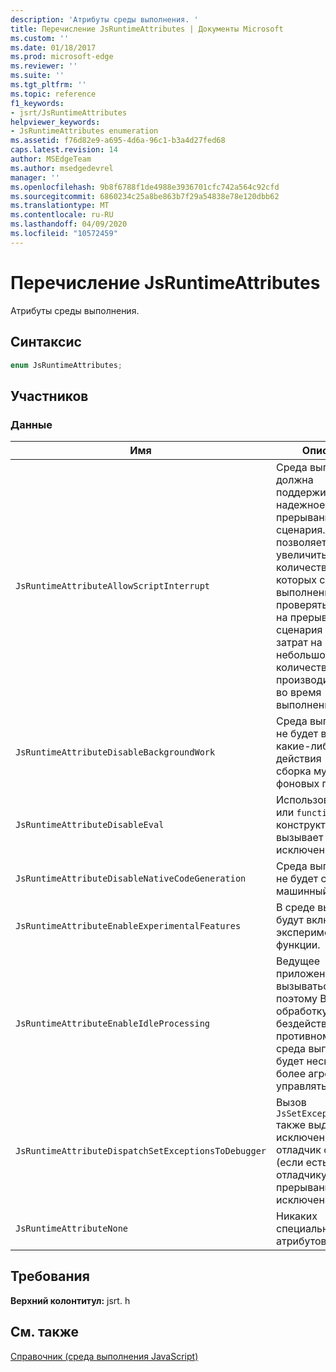 ```yaml
---
description: 'Атрибуты среды выполнения. '
title: Перечисление JsRuntimeAttributes | Документы Microsoft
ms.custom: ''
ms.date: 01/18/2017
ms.prod: microsoft-edge
ms.reviewer: ''
ms.suite: ''
ms.tgt_pltfrm: ''
ms.topic: reference
f1_keywords:
- jsrt/JsRuntimeAttributes
helpviewer_keywords:
- JsRuntimeAttributes enumeration
ms.assetid: f76d82e9-a695-4d6a-96c1-b3a4d27fed68
caps.latest.revision: 14
author: MSEdgeTeam
ms.author: msedgedevrel
manager: ''
ms.openlocfilehash: 9b8f6788f1de4988e3936701cfc742a564c92cfd
ms.sourcegitcommit: 6860234c25a8be863b7f29a54838e78e120dbb62
ms.translationtype: MT
ms.contentlocale: ru-RU
ms.lasthandoff: 04/09/2020
ms.locfileid: "10572459"
---
```

# Перечисление JsRuntimeAttributes
Атрибуты среды выполнения.  
  
## Синтаксис  
  
```cpp  
enum JsRuntimeAttributes;  
```  
  
## Участников  
  
### Данные  
  
|Имя|Описание|  
|----------|-----------------|  
|`JsRuntimeAttributeAllowScriptInterrupt`|Среда выполнения должна поддерживать надежное прерывание сценария. Это позволяет увеличить количество мест, в которых среда выполнения будет проверять запрос на прерывание сценария с учетом затрат на небольшое количество производительности во время выполнения.|  
|`JsRuntimeAttributeDisableBackgroundWork`|Среда выполнения не будет выполнять какие-либо действия (такие как сборка мусора) в фоновых потоках.|  
|`JsRuntimeAttributeDisableEval`|Использование `eval` или `function` конструктор вызывает исключение.|  
|`JsRuntimeAttributeDisableNativeCodeGeneration`|Среда выполнения не будет создавать машинный код.|  
|`JsRuntimeAttributeEnableExperimentalFeatures`|В среде выполнения будут включены все экспериментальные функции.|  
|`JsRuntimeAttributeEnableIdleProcessing`|Ведущее приложение будет вызываться `JsIdle` , поэтому Включите обработку бездействия. В противном случае среда выполнения будет несколько более агрессивно управлять памятью.|  
|`JsRuntimeAttributeDispatchSetExceptionsToDebugger`|Вызов `JsSetException` также выдает исключение в отладчик сценариев (если есть), давая отладчику шанс на прерывание на исключении.|  
|`JsRuntimeAttributeNone`|Никаких специальных атрибутов.|  
  
## Требования  
 **Верхний колонтитул:** jsrt. h  
  
## См. также  
 [Справочник (среда выполнения JavaScript)](../chakra-hosting/reference-javascript-runtime.md)